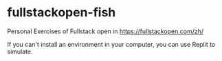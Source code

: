 # fullstackopen-fish
Personal Exercises of Fullstack open in https://fullstackopen.com/zh/

If you can't install an environment in your computer, you can use Replit to simulate.
